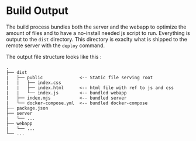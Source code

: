 # Build Output

The build process bundles both the server and the webapp to optimize the amount of files and to have a no-install needed js script to run. Everything is output to the `dist` directory. This directory is exaclty what is shipped to the remote server with the `deploy` command.

The output file structure looks like this :

```
.
├── dist
|   ├── public              <-- Static file serving root
|   |   ├── index.css
|   |   ├── index.html      <-- html file with ref to js and css
|   |   └── index.js        <-- bundled webapp
|   ├── index.mjs           <-- bundled server
|   └── docker-compose.yml  <-- bundled docker-compose
├── package.json
├── server
|   └── ...
├── webapp
|   └── ...
└── ...
```
